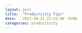 ```yaml
---
layout: post
title:  "Productivity Tips"
date:   2021-10-21 22:32:30 -0700
categories: productivity
---
```


